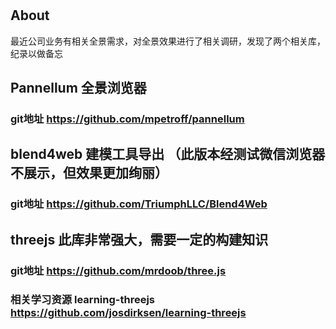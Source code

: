 # 

## About

最近公司业务有相关全景需求，对全景效果进行了相关调研，发现了两个相关库，纪录以做备忘

## Pannellum 全景浏览器 

### git地址 https://github.com/mpetroff/pannellum

## blend4web 建模工具导出 （此版本经测试微信浏览器不展示，但效果更加绚丽）

### git地址 https://github.com/TriumphLLC/Blend4Web

## threejs 此库非常强大，需要一定的构建知识

### git地址 https://github.com/mrdoob/three.js

### 相关学习资源 learning-threejs https://github.com/josdirksen/learning-threejs